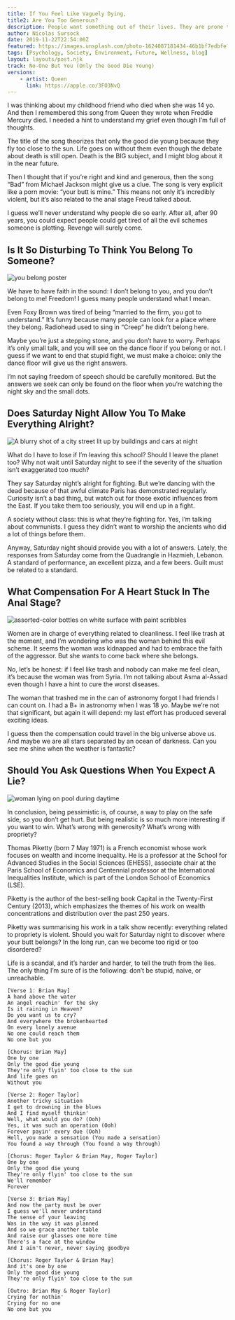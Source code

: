 ```yaml
---
title: If You Feel Like Vaguely Dying, 
title2: Are You Too Generous?
description: People want something out of their lives. They are prone to hang out near generous people. But what happens when the river runs dry?
author: Nicolas Sursock
date: 2019-11-22T22:54:00Z
featured: https://images.unsplash.com/photo-1624087181434-46b1bf7edbfe?ixlib=rb-4.0.3&ixid=MnwxMjA3fDB8MHxwaG90by1wYWdlfHx8fGVufDB8fHx8&auto=format&fit=crop
tags: [Psychology, Society, Environment, Future, Wellness, blog]
layout: layouts/post.njk
track: No-One But You (Only the Good Die Young)
versions:
    - artist: Queen
      link: https://apple.co/3FO3NvQ
---
```


I was thinking about my childhood friend who died when she was 14 yo. And then I remembered this song from Queen they wrote when Freddie Mercury died. I needed a hint to understand my grief even though I’m full of thoughts.

The title of the song theorizes that only the good die young because they fly too close to the sun. Life goes on without them even though the debate about death is still open. Death is the BIG subject, and I might blog about it in the near future.

Then I thought that if you’re right and kind and generous, then the song “Bad” from Michael Jackson might give us a clue. The song is very explicit like a porn movie: “your butt is mine.” This means not only it’s incredibly violent, but it’s also related to the anal stage Freud talked about.

I guess we’ll never understand why people die so early. After all, after 90 years, you could expect people could get tired of all the evil schemes someone is plotting. Revenge will surely come.

## Is It So Disturbing To Think You Belong To Someone?

<aside class="md:-mr-56 md:float-right w-full md:w-2/3 md:px-8">
  <img x-intersect.once.ratio-0="$el.src = $el.dataset.src" class="rounded-lg" alt="you belong poster" data-src="https://images.unsplash.com/photo-1635011756521-005b4cb6f341?ixlib=rb-4.0.3&ixid=MnwxMjA3fDB8MHxwaG90by1wYWdlfHx8fGVufDB8fHx8&auto=format&fit=crop&q=80&w=800&h=600">
</aside>

We have to have faith in the sound: I don’t belong to you, and you don’t belong to me! Freedom! I guess many people understand what I mean.

Even Foxy Brown was tired of being “married to the firm, you got to understand.” It’s funny because many people can look for a place where they belong. Radiohead used to sing in “Creep” he didn’t belong here.

Maybe you’re just a stepping stone, and you don’t have to worry. Perhaps it’s only small talk, and you will see on the dance floor if you belong or not. I guess if we want to end that stupid fight, we must make a choice: only the dance floor will give us the right answers.

I’m not saying freedom of speech should be carefully monitored. But the answers we seek can only be found on the floor when you’re watching the night sky and the small dots.

## Does Saturday Night Allow You To Make Everything Alright?

<aside class="md:-ml-56 md:float-left w-full md:w-2/3 md:px-8">
  <img x-intersect.once.ratio-0="$el.src = $el.dataset.src" class="rounded-lg" alt="A blurry shot of a city street lit up by buildings and cars at night" data-src="https://images.unsplash.com/uploads/1413259835094dcdeb9d3/6e609595?ixlib=rb-4.0.3&ixid=MnwxMjA3fDB8MHxwaG90by1wYWdlfHx8fGVufDB8fHx8&auto=format&fit=crop&q=80&w=800&h=600">
</aside>

What do I have to lose if I’m leaving this school? Should I leave the planet too? Why not wait until Saturday night to see if the severity of the situation isn’t exaggerated too much?

They say Saturday night’s alright for fighting. But we’re dancing with the dead because of that awful climate Paris has demonstrated regularly. Curiosity isn’t a bad thing, but watch out for those exotic influences from the East. If you take them too seriously, you will end up in a fight.

A society without class: this is what they’re fighting for. Yes, I’m talking about communists. I guess they didn’t want to worship the ancients who did a lot of things before them.

Anyway, Saturday night should provide you with a lot of answers. Lately, the responses from Saturday come from the Quadrangle in Hazmieh, Lebanon. A standard of performance, an excellent pizza, and a few beers. Guilt must be related to a standard.

## What Compensation For A Heart Stuck In The Anal Stage?

<aside class="md:-mr-56 md:float-right w-full md:w-2/3 md:px-8">
  <img x-intersect.once.ratio-0="$el.src = $el.dataset.src" class="rounded-lg" alt="assorted-color bottles on white surface with paint scribbles" data-src="https://images.unsplash.com/photo-1466784828399-9a9921e8bdfd?ixlib=rb-4.0.3&ixid=MnwxMjA3fDB8MHxwaG90by1wYWdlfHx8fGVufDB8fHx8&auto=format&fit=crop&q=80&w=800&h=600">
</aside>

Women are in charge of everything related to cleanliness. I feel like trash at the moment, and I’m wondering who was the woman behind this evil scheme. It seems the woman was kidnapped and had to embrace the faith of the aggressor. But she wants to come back where she belongs.

No, let’s be honest: if I feel like trash and nobody can make me feel clean, it’s because the woman was from Syria. I’m not talking about Asma al-Assad even though I have a hint to cure the worst diseases.

The woman that trashed me in the can of astronomy forgot I had friends I can count on. I had a B+ in astronomy when I was 18 yo. Maybe we’re not that significant, but again it will depend: my last effort has produced several exciting ideas.

I guess then the compensation could travel in the big universe above us. And maybe we are all stars separated by an ocean of darkness. Can you see me shine when the weather is fantastic?

## Should You Ask Questions When You Expect A Lie?

<aside class="md:-ml-56 md:float-left w-full md:w-2/3 md:px-8">
  <img x-intersect.once.ratio-0="$el.src = $el.dataset.src" class="rounded-lg" alt="woman lying on pool during daytime" data-src="https://images.unsplash.com/photo-1526412874539-dc64b232fecd?ixlib=rb-4.0.3&ixid=MnwxMjA3fDB8MHxwaG90by1wYWdlfHx8fGVufDB8fHx8&auto=format&fit=crop&q=80&w=800&h=600">
</aside>

In conclusion, being pessimistic is, of course, a way to play on the safe side, so you don’t get hurt. But being realistic is so much more interesting if you want to win. What’s wrong with generosity? What’s wrong with propriety?

Thomas Piketty (born 7 May 1971) is a French economist whose work focuses on wealth and income inequality. He is a professor at the School for Advanced Studies in the Social Sciences (EHESS), associate chair at the Paris School of Economics and Centennial professor at the International Inequalities Institute, which is part of the London School of Economics (LSE).

Piketty is the author of the best-selling book Capital in the Twenty-First Century (2013), which emphasizes the themes of his work on wealth concentrations and distribution over the past 250 years.

Piketty was summarising his work in a talk show recently: everything related to propriety is violent. Should you wait for Saturday night to discover where your butt belongs? In the long run, can we become too rigid or too disordered?

Life is a scandal, and it’s harder and harder, to tell the truth from the lies. The only thing I’m sure of is the following: don’t be stupid, naive, or unreachable.

```
[Verse 1: Brian May]
A hand above the water
An angel reachin' for the sky
Is it raining in Heaven?
Do you want us to cry?
And everywhere the brokenhearted
On every lonely avenue
No one could reach them
No one but you

[Chorus: Brian May]
One by one
Only the good die young
They're only flyin' too close to the sun
And life goes on
Without you

[Verse 2: Roger Taylor]
Another tricky situation
I get to drowning in the blues
And I find myself thinkin'
Well, what would you do? (Ooh)
Yes, it was such an operation (Ooh)
Forever payin' every due (Ooh)
Hell, you made a sensation (You made a sensation)
You found a way through (You found a way through)

[Chorus: Roger Taylor & Brian May, Roger Taylor]
One by one
Only the good die young
They're only flyin' too close to the sun
We'll remember
Forever

[Verse 3: Brian May]
And now the party must be over
I guess we'll never understand
The sense of your leaving
Was in the way it was planned
And so we grace another table
And raise our glasses one more time
There's a face at the window
And I ain't never, never saying goodbye

[Chorus: Roger Taylor & Brian May]
And it's one by one
Only the good die young
They're only flyin' too close to the sun

[Outro: Brian May & Roger Taylor]
Crying for nothin'
Crying for no one
No one but you
```
